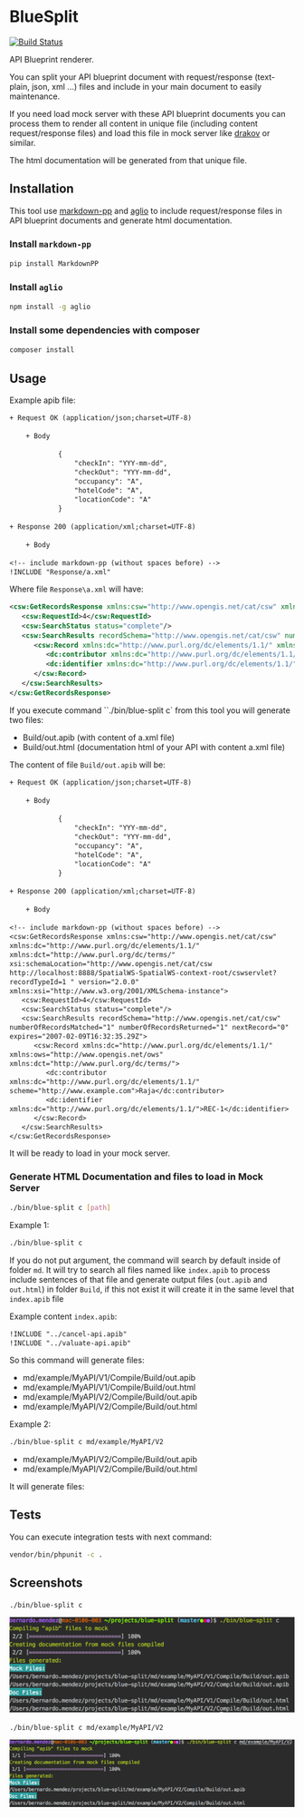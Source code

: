 # BlueSplit

[![Build Status](https://travis-ci.org/bernardosecades/blue-split.svg?branch=master)](https://travis-ci.org/bernardosecades/blue-split)

API Blueprint renderer.
 
You can split your API blueprint document with request/response (text-plain, json, xml ...) files and include in your main document to easily maintenance. 
 
If you need load mock server with these API blueprint documents you can process them to render all content in unique file (including content request/response files) 
and load this file in mock server like [drakov](https://github.com/Aconex/drakov) or similar.
 
The html documentation will be generated from that unique file.  

## Installation

This tool use [markdown-pp](https://github.com/jreese/markdown-pp) and [aglio](https://github.com/danielgtaylor/aglio) to include 
request/response files in API blueprint documents and generate html documentation.

### Install `markdown-pp`

```bash
pip install MarkdownPP
```

### Install `aglio`

```bash
npm install -g aglio
```

### Install some dependencies with composer

```bash
composer install
```

## Usage

Example apib file:

```apib
+ Request OK (application/json;charset=UTF-8)

    + Body

            {
                "checkIn": "YYY-mm-dd",
                "checkOut": "YYY-mm-dd",
                "occupancy": "A",
                "hotelCode": "A",
                "locationCode": "A"
            }

+ Response 200 (application/xml;charset=UTF-8)

    + Body

<!-- include markdown-pp (without spaces before) -->
!INCLUDE "Response/a.xml"
```

Where file `Response\a.xml` will have:

```xml
<csw:GetRecordsResponse xmlns:csw="http://www.opengis.net/cat/csw" xmlns:dc="http://www.purl.org/dc/elements/1.1/" xmlns:dct="http://www.purl.org/dc/terms/" xsi:schemaLocation="http://www.opengis.net/cat/csw http://localhost:8888/SpatialWS-SpatialWS-context-root/cswservlet?recordTypeId=1 " version="2.0.0" xmlns:xsi="http://www.w3.org/2001/XMLSchema-instance">
   <csw:RequestId>4</csw:RequestId>
   <csw:SearchStatus status="complete"/>
   <csw:SearchResults recordSchema="http://www.opengis.net/cat/csw" numberOfRecordsMatched="1" numberOfRecordsReturned="1" nextRecord="0" expires="2007-02-09T16:32:35.29Z">
      <csw:Record xmlns:dc="http://www.purl.org/dc/elements/1.1/" xmlns:ows="http://www.opengis.net/ows" xmlns:dct="http://www.purl.org/dc/terms/">
         <dc:contributor xmlns:dc="http://www.purl.org/dc/elements/1.1/" scheme="http://www.example.com">Raja</dc:contributor>
         <dc:identifier xmlns:dc="http://www.purl.org/dc/elements/1.1/">REC-1</dc:identifier>
      </csw:Record>
   </csw:SearchResults>
</csw:GetRecordsResponse>

```

If you execute command ``./bin/blue-split c` from this tool you will generate two files:

- Build/out.apib (with content of a.xml file)
- Build/out.html (documentation html of your API with content a.xml file)

The content of file `Build/out.apib` will be:

```apib
+ Request OK (application/json;charset=UTF-8)

    + Body

            {
                "checkIn": "YYY-mm-dd",
                "checkOut": "YYY-mm-dd",
                "occupancy": "A",
                "hotelCode": "A",
                "locationCode": "A"
            }

+ Response 200 (application/xml;charset=UTF-8)

    + Body

<!-- include markdown-pp (without spaces before) -->
<csw:GetRecordsResponse xmlns:csw="http://www.opengis.net/cat/csw" xmlns:dc="http://www.purl.org/dc/elements/1.1/" xmlns:dct="http://www.purl.org/dc/terms/" xsi:schemaLocation="http://www.opengis.net/cat/csw http://localhost:8888/SpatialWS-SpatialWS-context-root/cswservlet?recordTypeId=1 " version="2.0.0" xmlns:xsi="http://www.w3.org/2001/XMLSchema-instance">
   <csw:RequestId>4</csw:RequestId>
   <csw:SearchStatus status="complete"/>
   <csw:SearchResults recordSchema="http://www.opengis.net/cat/csw" numberOfRecordsMatched="1" numberOfRecordsReturned="1" nextRecord="0" expires="2007-02-09T16:32:35.29Z">
      <csw:Record xmlns:dc="http://www.purl.org/dc/elements/1.1/" xmlns:ows="http://www.opengis.net/ows" xmlns:dct="http://www.purl.org/dc/terms/">
         <dc:contributor xmlns:dc="http://www.purl.org/dc/elements/1.1/" scheme="http://www.example.com">Raja</dc:contributor>
         <dc:identifier xmlns:dc="http://www.purl.org/dc/elements/1.1/">REC-1</dc:identifier>
      </csw:Record>
   </csw:SearchResults>
</csw:GetRecordsResponse>
```

It will be ready to load in your mock server.


### Generate HTML Documentation and files to load in Mock Server

```bash
./bin/blue-split c [path]
```

Example 1:

```bash
./bin/blue-split c
```

If you do not put argument, the command will search by default inside of folder `md`. It will try to search all files named like `index.apib` to  process include sentences of that file
and generate output files (`out.apib` and `out.html`) in folder `Build`, if this not exist it will create it in the same level that `index.apib` file

Example content `index.apib`:

```apib
!INCLUDE "../cancel-api.apib"
!INCLUDE "../valuate-api.apib"
```

So this command will generate files:

- md/example/MyAPI/V1/Compile/Build/out.apib
- md/example/MyAPI/V1/Compile/Build/out.html
- md/example/MyAPI/V2/Compile/Build/out.apib
- md/example/MyAPI/V2/Compile/Build/out.html

Example 2:

```bash
./bin/blue-split c md/example/MyAPI/V2
```

- md/example/MyAPI/V2/Compile/Build/out.apib
- md/example/MyAPI/V2/Compile/Build/out.html

It will generate files:

## Tests

You can execute integration tests with next command:

```bash
vendor/bin/phpunit -c .
```

## Screenshots

`./bin/blue-split c`

![Command without argument](resources/command-without-argument.png)

`./bin/blue-split c md/example/MyAPI/V2`

![Command with argument](resources/command-with-argument.png)

